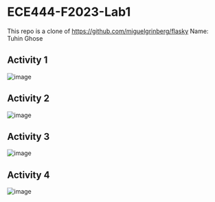 # ECE444-F2023-Lab1

This repo is a clone of https://github.com/miguelgrinberg/flasky
Name: Tuhin Ghose

## Activity 1
![image](https://github.com/ghosetuhin/ECE444-F2023-Lab1/assets/71938696/efc54ef7-61df-440a-ae8d-07a1e7458ce9)

## Activity 2
![image](https://github.com/ghosetuhin/ECE444-F2023-Lab1/assets/71938696/04ff048f-cdb3-4ca8-8e34-494005e40110)

## Activity 3
![image](https://github.com/ghosetuhin/ECE444-F2023-Lab1/assets/71938696/c40697cf-8e38-4405-8402-67188f85b6af)

## Activity 4
![image](https://github.com/ghosetuhin/ECE444-F2023-Lab1/assets/71938696/a3f06ee6-8977-4ead-8477-b21ae29a04ce)
